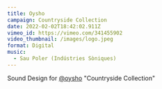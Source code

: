 ```yaml
---
title: Oysho
campaign: Countryside Collection
date: 2022-02-02T18:42:02.911Z
vimeo_id: https://vimeo.com/341455902
video_thumbnail: /images/logo.jpeg
format: Digital
music:
  - Sau Poler (Indústries Sòniques)
---
```

Sound Design for [@oysho](https://www.instagram.com/oysho/) "Countryside Collection"